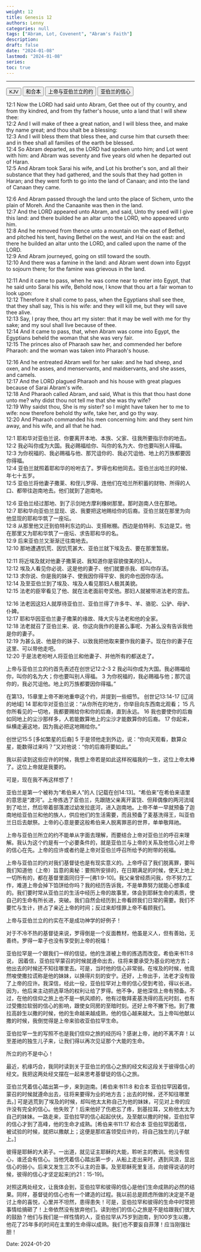 ```yaml
---
weight: 12
title: Genesis 12
authors: Lenny
categories: null
tags: ["Abram, Lot, Covenent", "Abram's Faith"]
description: 
draft: false
date: "2024-01-08"
lastmod: "2024-01-08"
series:
toc: true
---
```



<!--more-->
---

<!-- Tab links -->

<div class="tab">
  <button class="tablinks active" onclick="tablabel(event, 'english')">KJV</button>
  <button class="tablinks" onclick="tablabel(event, 'chinese')">和合本</button>
  <button class="tablinks" onclick="tablabel(event, 'note-01')">上帝与亚伯兰立的约</button>
  <button class="tablinks" onclick="tablabel(event, 'note-02')">亚伯兰的信心</button>
</div>

<!-- Tab content -->
<div id="english" class="tabcontent" style="display:block">

12:1 Now the LORD had said unto Abram, Get thee out of thy country, and from thy kindred, and from thy father's house, unto a land that I will shew thee:  
12:2 And I will make of thee a great nation, and I will bless thee, and make thy name great; and thou shalt be a blessing:  
12:3 And I will bless them that bless thee, and curse him that curseth thee: and in thee shall all families of the earth be blessed.  
12:4 So Abram departed, as the LORD had spoken unto him; and Lot went with him: and Abram was seventy and five years old when he departed out of Haran.  
12:5 And Abram took Sarai his wife, and Lot his brother's son, and all their substance that they had gathered, and the souls that they had gotten in Haran; and they went forth to go into the land of Canaan; and into the land of Canaan they came.  

12:6 And Abram passed through the land unto the place of Sichem, unto the plain of Moreh. And the Canaanite was then in the land.  
12:7 And the LORD appeared unto Abram, and said, Unto thy seed will I give this land: and there builded he an altar unto the LORD, who appeared unto him.  
12:8 And he removed from thence unto a mountain on the east of Bethel, and pitched his tent, having Bethel on the west, and Hai on the east: and there he builded an altar unto the LORD, and called upon the name of the LORD.  
12:9 And Abram journeyed, going on still toward the south.  
12:10 And there was a famine in the land: and Abram went down into Egypt to sojourn there; for the famine was grievous in the land.  

12:11 And it came to pass, when he was come near to enter into Egypt, that he said unto Sarai his wife, Behold now, I know that thou art a fair woman to look upon:  
12:12 Therefore it shall come to pass, when the Egyptians shall see thee, that they shall say, This is his wife: and they will kill me, but they will save thee alive.  
12:13 Say, I pray thee, thou art my sister: that it may be well with me for thy sake; and my soul shall live because of thee.  
12:14 And it came to pass, that, when Abram was come into Egypt, the Egyptians beheld the woman that she was very fair.  
12:15 The princes also of Pharaoh saw her, and commended her before Pharaoh: and the woman was taken into Pharaoh's house.  

12:16 And he entreated Abram well for her sake: and he had sheep, and oxen, and he asses, and menservants, and maidservants, and she asses, and camels.  
12:17 And the LORD plagued Pharaoh and his house with great plagues because of Sarai Abram's wife.  
12:18 And Pharaoh called Abram, and said, What is this that thou hast done unto me? why didst thou not tell me that she was thy wife?  
12:19 Why saidst thou, She is my sister? so I might have taken her to me to wife: now therefore behold thy wife, take her, and go thy way.  
12:20 And Pharaoh commanded his men concerning him: and they sent him away, and his wife, and all that he had.  
</div>

<div id="chinese" class="tabcontent">

12:1 耶和华对亚伯兰说、你要离开本地、本族、父家、往我所要指示你的地去。  
12:2 我必叫你成为大国。我必赐福给你、叫你的名为大、你也要叫别人得福。  
12:3 为你祝福的、我必赐福与他、那咒诅你的、我必咒诅他、地上的万族都要因你得福。  
12:4 亚伯兰就照着耶和华的吩咐去了。罗得也和他同去。亚伯兰出哈兰的时候、年七十五岁。  
12:5 亚伯兰将他妻子撒莱、和侄儿罗得、连他们在哈兰所积蓄的财物、所得的人口、都带往迦南地去。他们就到了迦南地。  

12:6 亚伯兰经过那地、到了示剑地方摩利橡树那里。那时迦南人住在那地。  
12:7 耶和华向亚伯兰显现、说、我要把这地赐给你的后裔。亚伯兰就在那里为向他显现的耶和华筑了一座坛。  
12:8 从那里他又迁到伯特利东边的山、支搭帐棚。西边是伯特利、东边是艾。他在那里又为耶和华筑了一座坛、求告耶和华的名。  
12:9 后来亚伯兰又渐渐迁往南地去。  
12:10 那地遭遇饥荒、因饥荒甚大、亚伯兰就下埃及去、要在那里暂居。  

12:11 将近埃及就对他妻子撒莱说、我知道你是容貌俊美的妇人。  
12:12 埃及人看见你必说、这是他的妻子、他们就要杀我、却叫你存活。  
12:13 求你说、你是我的妹子、使我因你得平安、我的命也因你存活。  
12:14 及至亚伯兰到了埃及、埃及人看见那妇人极其美貌。  
12:15 法老的臣宰看见了他、就在法老面前夸奖他。那妇人就被带进法老的宫去。  

12:16 法老因这妇人就厚待亚伯兰、亚伯兰得了许多牛、羊、骆驼、公驴、母驴、仆婢。  
12:17 耶和华因亚伯兰妻子撒莱的缘故、降大灾与法老和他的全家。  
12:18 法老就召了亚伯兰来、说、你这向我作的是甚么事呢、为甚么没有告诉我他是你的妻子。  
12:19 为甚么说、他是你的妹子、以致我把他取来要作我的妻子。现在你的妻子在这里、可以带他走吧。  
12:20 于是法老吩咐人将亚伯兰和他妻子、并他所有的都送走了。  
</div>

<div id="note-01" class="tabcontent">

上帝与亚伯兰立的约首先表述在创世记12:2-3
2 我必叫你成为大国。我必赐福给你，叫你的名为大；你也要叫别人得福。 
3 为你祝福的，我必赐福与他；那咒诅你的，我必咒诅他。地上的万族都要因你得福。”

在第13，15章里上帝不断地重申这个约，并提到一些细节。
创世记13:14-17 [辽阔的地域]
14 耶和华对亚伯兰说：“从你所在的地方，你举目向东西南北观看； 
15 凡你所看见的一切地，我都要赐给你和你的后裔，直到永远。 
16 我也要使你的后裔如同地上的尘沙那样多，人若能数算地上的尘沙才能数算你的后裔。 
17 你起来，纵横走遍这地，因为我必把这地赐给你。”

创世记15:5 [多如繁星的后裔]
5 于是领他走到外边，说：“你向天观看，数算众星，能数得过来吗？”又对他说：“你的后裔将要如此。”

我以前读到这些应许的时候，我想上帝若是如此这样祝福我的一生，这位上帝太棒了。这位上帝就是我要的。

可是，现在我不再这样想了！

亚伯兰是第一个被称为“希伯来人”的人 [记载在创14:13]。“希伯来”在希伯来语里的意思是“渡河”。上帝拣选了亚伯兰，先跟随父亲离开富饶、但拜偶像的两河流域到了哈兰，然后带着部落渡过幼发拉底河，进入迦南地。上帝不单一早就预备了迦南地给亚伯兰和他的族人，供应他们的生活需要，而且预备了麦基洗得王，叫亚伯兰日后去献祭。上帝的心意是要这般希伯来人脱离罪恶的世界，单单敬拜祂。

上帝与亚伯兰所立的约不能单从字面去理解，而要结合上帝对亚伯兰的呼召来理解。我认为这个约是有一个必要条件的，就是亚伯兰与上帝的关系及他信心对上帝的信心在先。上帝的应许或者约是上帝对亚伯兰呼召所给予的附带的祝福。

上帝与亚伯兰的约对我们基督徒也是有现实意义的。上帝呼召了我们脱离罪，要叫我们知道他（上帝）旨意的奥秘：要照所安排的，在日期满足的时候，使天上地上一切所有的，都在基督里面同归于一[弗1:9-10]。我父亲曾经质问我，你不努力工作，难道上帝会掉下馅饼给你吗？我的经历告诉我，不是单靠努力就能心想事成的。我们要时常从亚伯兰的生活中经历上帝的故事里，体会到耶稣生命的素质，使自己的生命有所长进，突破。我们自然会经历到上帝看顾我们日常的需要。我们不要忙与生计，挤占了亲近上帝的时间；反过来却怪罪上帝不看顾我们。

上帝与亚伯兰立的约实在不是成功神学的好例子！

对于不冷不热的基督徒来说，罗得倒是一个反面教材，他虽是义人，但有善始，无善终。罗得一辈子也没有享受到上帝的祝福！

亚伯拉罕是一个跟我们一样的信徒。他的生涯被上帝的拣选而改变。希伯来书11:8说， 因着信，亚伯拉罕蒙召的时候就遵命出去，往将来要承受为基业的地方去；他出去的时候还不知往哪里去。可是，当时他的信心非常弱。在埃及的时候，他竟然唆使撒拉谎称是他的妹妹，以换得片刻的安宁。还好，上帝出手，法老才没有毁了上帝的应许。我深信，经此一役，亚伯拉罕对上帝的信心受到考验，得以长进。因为，他后来主动把选草场的权利让给了罗得。他不争，是他深信上帝有预备。不过，在他的信仰之旅上也不是一帆风顺的，他有过敬拜麦基洗得的高光时刻，也有过受撒拉软弱的信心的影响，跟使女同房的至暗时刻。还好上帝不撇下他。到了撒拉高龄生以撒的时候，他的生命越来越成熟，他的信心越来越大。当上帝叫他献以撒的时候，我倒觉得是上帝来验收亚伯拉罕生命。

亚伯拉罕一生的写照不也是我们信仰之旅的经历吗？感谢上帝，祂的不离不弃！以至差祂的独生儿子来，让我们得以再次见证那个大能的生命。

所立的约不是中心！
</div>

<div id="note-02" class="tabcontent">

最近，机缘巧合，我同时读到关于亚伯兰的信心之旅的经文和这段关于彼得信心的经文。我把这两处经文摆在一起来思考基督徒的信心之旅。

亚伯兰凭着信心踏出第一步，来到迦南。[希伯来书11:8 和合本 亚伯拉罕因着信，蒙召的时候就遵命出去，往将来要得为业的地方去；出去的时候，还不知往哪里去。] 可是逃荒到了埃及的时候，却叫他太太称自己为他的妹妹，可见对上帝的应许没有完全的信心。他失败了！后来他好了伤疤忘了疼，到基拉耳，又称他太太为自己的妹妹。一路走来，亚伯拉罕的信心起起伏伏。及至献以撒的时候，亚伯拉罕的信心才到了高峰，他的生命才成熟。[希伯来书11:17 和合本 亚伯拉罕因着信，被试验的时候，就把以撒献上；这便是那欢喜领受应许的，将自己独生的儿子献上。]

彼得是耶稣的大弟子。一出道，就见证主耶稣的大能，聆听主的教训。他没有信心，谁还会有信心。当他凭着信心踏出第一步，从船上走出来时，遇到风浪，显出信心的弱小。后来又发生三次不认主的丑事。及至耶稣死里复活，向彼得说话的时候，彼得的信心才坚定起来[约21：15-19]。

对照这两处经文，让我体会到，亚伯拉罕和彼得的信心是他们生命成熟的必然的结果。同样，基督徒的信心也有一个建造的过程。我以前总是顾虑所做的决定是不是讨上帝的喜悦，心里并不坦然，患得患失！可是，亚伯拉罕和彼得的生命中时常把事情给搞砸了！上帝依然没有放弃他们。读到他们的信心之旅是不是给跟我们很大的鼓励？他们与我们是一样性情的人，亚伯拉罕从75岁到迦南，到100岁生以撒，他花了25年多的时间在主里的生命得以成熟。我们也不要妄自菲薄！应当刚强壮胆！

Date: 2024-01-20
</div>